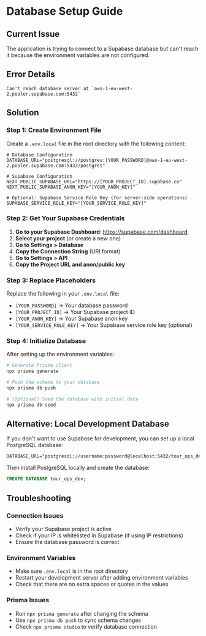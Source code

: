 # Database Setup Guide

## Current Issue
The application is trying to connect to a Supabase database but can't reach it because the environment variables are not configured.

## Error Details
```
Can't reach database server at `aws-1-eu-west-2.pooler.supabase.com:5432`
```

## Solution

### Step 1: Create Environment File
Create a `.env.local` file in the root directory with the following content:

```env
# Database Configuration
DATABASE_URL="postgresql://postgres:[YOUR_PASSWORD]@aws-1-eu-west-2.pooler.supabase.com:5432/postgres"

# Supabase Configuration
NEXT_PUBLIC_SUPABASE_URL="https://[YOUR_PROJECT_ID].supabase.co"
NEXT_PUBLIC_SUPABASE_ANON_KEY="[YOUR_ANON_KEY]"

# Optional: Supabase Service Role Key (for server-side operations)
SUPABASE_SERVICE_ROLE_KEY="[YOUR_SERVICE_ROLE_KEY]"
```

### Step 2: Get Your Supabase Credentials

1. **Go to your Supabase Dashboard**: https://supabase.com/dashboard
2. **Select your project** (or create a new one)
3. **Go to Settings > Database**
4. **Copy the Connection String** (URI format)
5. **Go to Settings > API**
6. **Copy the Project URL and anon/public key**

### Step 3: Replace Placeholders

Replace the following in your `.env.local` file:

- `[YOUR_PASSWORD]` → Your database password
- `[YOUR_PROJECT_ID]` → Your Supabase project ID
- `[YOUR_ANON_KEY]` → Your Supabase anon key
- `[YOUR_SERVICE_ROLE_KEY]` → Your Supabase service role key (optional)

### Step 4: Initialize Database

After setting up the environment variables:

```bash
# Generate Prisma client
npx prisma generate

# Push the schema to your database
npx prisma db push

# (Optional) Seed the database with initial data
npx prisma db seed
```

## Alternative: Local Development Database

If you don't want to use Supabase for development, you can set up a local PostgreSQL database:

```env
DATABASE_URL="postgresql://username:password@localhost:5432/tour_ops_dev"
```

Then install PostgreSQL locally and create the database:

```sql
CREATE DATABASE tour_ops_dev;
```

## Troubleshooting

### Connection Issues
- Verify your Supabase project is active
- Check if your IP is whitelisted in Supabase (if using IP restrictions)
- Ensure the database password is correct

### Environment Variables
- Make sure `.env.local` is in the root directory
- Restart your development server after adding environment variables
- Check that there are no extra spaces or quotes in the values

### Prisma Issues
- Run `npx prisma generate` after changing the schema
- Use `npx prisma db push` to sync schema changes
- Check `npx prisma studio` to verify database connection
